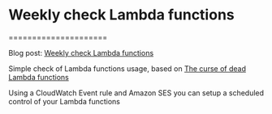 # Weekly check Lambda functions
=====================

Blog post: [Weekly check Lambda functions](https://medium.com/@fpaparoni/weekly-check-for-lambda-functions-67f65293598)

Simple check of Lambda functions usage, based on [The curse of dead Lambda functions](https://medium.com/epsagon/the-curse-of-dead-lambda-functions-228bf812c10a)

Using a CloudWatch Event rule and Amazon SES you can setup a scheduled control of your Lambda functions
